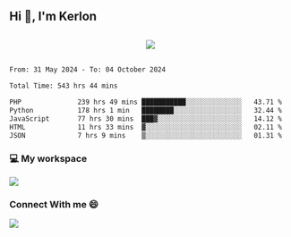 ## Hi 👋, I'm Kerlon

<p align="center" style="margin: 30px;">
 
 <img src="https://skillicons.dev/icons?i=html,css,bootstrap,js,nodejs,jquery,python,flask,php,mysql,lua,sqlite,firebase">


</p>
<!--START_SECTION:waka-->

```txt
From: 31 May 2024 - To: 04 October 2024

Total Time: 543 hrs 44 mins

PHP              239 hrs 49 mins ███████████░░░░░░░░░░░░░░   43.71 %
Python           178 hrs 1 min   ████████░░░░░░░░░░░░░░░░░   32.44 %
JavaScript       77 hrs 30 mins  ███▓░░░░░░░░░░░░░░░░░░░░░   14.12 %
HTML             11 hrs 33 mins  ▓░░░░░░░░░░░░░░░░░░░░░░░░   02.11 %
JSON             7 hrs 9 mins    ▒░░░░░░░░░░░░░░░░░░░░░░░░   01.31 %
```

<!--END_SECTION:waka-->


<p align="center">
 <h3>💻 My workspace</h3>
    <img src="https://skillicons.dev/icons?i=mint" />
</p>

<p align="center">
 <h3>Connect With me 😄</h3> 
    <a href="https://www.linkedin.com/in/kerlon-fernandes"><img src="https://skillicons.dev/icons?i=linkedin" />
  </a>
</p>



